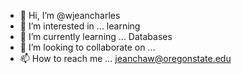 - 👋 Hi, I’m @wjeancharles
- 👀 I’m interested in ... learning
- 🌱 I’m currently learning ... Databases 
- 💞️ I’m looking to collaborate on ...
- 📫 How to reach me ... jeanchaw@oregonstate.edu

<!---
wjeancharles/wjeancharles is a ✨ special ✨ repository because its `README.md` (this file) appears on your GitHub profile.
You can click the Preview link to take a look at your changes.
--->

